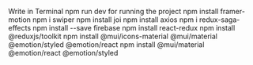 Write in Terminal npm run dev for running the project
npm install framer-motion
npm i swiper
npm install joi
npm install axios
npm i redux-saga-effects
npm install --save firebase
npm install react-redux
npm install @reduxjs/toolkit
npm install @mui/icons-material @mui/material @emotion/styled @emotion/react
npm install @mui/material @emotion/react @emotion/styled
